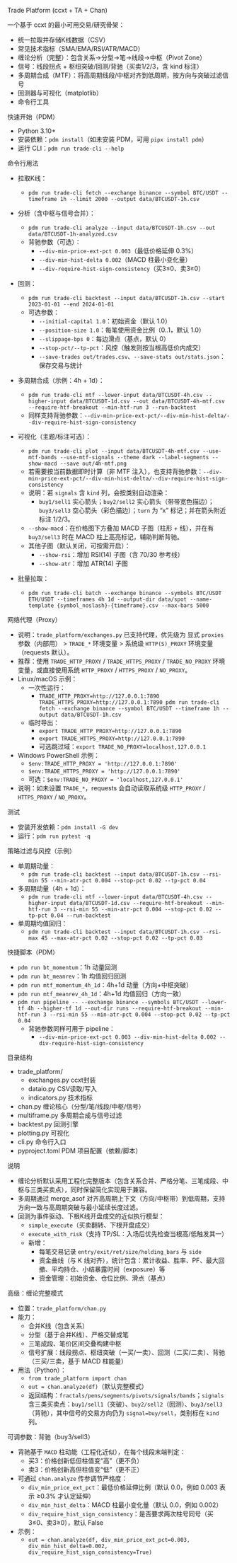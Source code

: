 Trade Platform (ccxt + TA + Chan)

一个基于 ccxt 的最小可用交易/研究骨架：
- 统一拉取并存储K线数据（CSV）
- 常见技术指标（SMA/EMA/RSI/ATR/MACD）
- 缠论分析（完整）：包含关系→分型→笔→线段→中枢（Pivot Zone）
- 信号：线段拐点 + 枢纽突破/回测/背驰（买卖1/2/3，含 kind 标注）
- 多周期合成（MTF）：将高周期线段/中枢对齐到低周期，按方向与突破过滤信号
- 回测器与可视化（matplotlib）
- 命令行工具

快速开始（PDM）
- Python 3.10+
- 安装依赖：`pdm install`（如未安装 PDM，可用 `pipx install pdm`）
- 运行 CLI：`pdm run trade-cli --help`

命令行用法
- 拉取K线：
  - `pdm run trade-cli fetch --exchange binance --symbol BTC/USDT --timeframe 1h --limit 2000 --output data/BTCUSDT-1h.csv`

- 分析（含中枢与信号合并）：
  - `pdm run trade-cli analyze --input data/BTCUSDT-1h.csv --out data/BTCUSDT-1h-analyzed.csv`
  - 背驰参数（可选）：
    - `--div-min-price-ext-pct 0.003`（最低价格延伸 0.3%）
    - `--div-min-hist-delta 0.002`（MACD 柱最小变化量）
    - `--div-require-hist-sign-consistency`（买3≤0、卖3≥0）

- 回测：
  - `pdm run trade-cli backtest --input data/BTCUSDT-1h.csv --start 2023-01-01 --end 2024-01-01`
  - 可选参数：
    - `--initial-capital 1.0`：初始资金（默认 1.0）
    - `--position-size 1.0`：每笔使用资金比例（0..1，默认 1.0）
    - `--slippage-bps 0`：每边滑点（基点，默认 0）
    - `--stop-pct/--tp-pct`：风控（触发则按当根高低价内成交）
    - `--save-trades out/trades.csv`、`--save-stats out/stats.json`：保存交易与统计

- 多周期合成（示例：4h + 1d）：
  - `pdm run trade-cli mtf --lower-input data/BTCUSDT-4h.csv --higher-input data/BTCUSDT-1d.csv --out data/BTCUSDT-4h-mtf.csv --require-htf-breakout --min-htf-run 3 --run-backtest`
  - 同样支持背驰参数：`--div-min-price-ext-pct/--div-min-hist-delta/--div-require-hist-sign-consistency`

- 可视化（主题/标注可选）：
  - `pdm run trade-cli plot --input data/BTCUSDT-4h-mtf.csv --use-mtf-bands --use-mtf-signals --theme dark --label-segments --show-macd --save out/4h-mtf.png`
  - 若需要按当前数据即时计算（非 MTF 注入），也支持背驰参数：`--div-min-price-ext-pct/--div-min-hist-delta/--div-require-hist-sign-consistency`
  - 说明：若 `signals` 含 `kind` 列，会按类别自动渲染：
    - `buy1/sell1` 实心箭头；`buy2/sell2` 实心箭头（带带宽色描边）；`buy3/sell3` 空心箭头（彩色描边）；`turn` 为 “x” 标记；并在箭头附近标注 1/2/3。
  - `--show-macd`：在价格图下方叠加 MACD 子图（柱形 + 线），并在有 `buy3/sell3` 时在 MACD 柱上高亮标记，辅助判断背驰。
  - 其他子图（默认关闭，可按需开启）：
    - `--show-rsi`：增加 RSI(14) 子图（含 70/30 参考线）
    - `--show-atr`：增加 ATR(14) 子图

- 批量拉取：
  - `pdm run trade-cli batch --exchange binance --symbols BTC/USDT ETH/USDT --timeframes 4h 1d --output-dir data/spot --name-template {symbol_noslash}-{timeframe}.csv --max-bars 5000`

网络代理（Proxy）
- 说明：`trade_platform/exchanges.py` 已支持代理，优先级为 显式 `proxies` 参数（内部用） > `TRADE_*` 环境变量 > 系统级 `HTTP(S)_PROXY` 环境变量（requests 默认）。
- 推荐：使用 `TRADE_HTTP_PROXY` / `TRADE_HTTPS_PROXY` / `TRADE_NO_PROXY` 环境变量，或直接使用系统 `HTTP_PROXY` / `HTTPS_PROXY` / `NO_PROXY`。
- Linux/macOS 示例：
  - 一次性运行：
    - `TRADE_HTTP_PROXY=http://127.0.0.1:7890 TRADE_HTTPS_PROXY=http://127.0.0.1:7890 pdm run trade-cli fetch --exchange binance --symbol BTC/USDT --timeframe 1h --output data/BTCUSDT-1h.csv`
  - 临时导出：
    - `export TRADE_HTTP_PROXY=http://127.0.0.1:7890`
    - `export TRADE_HTTPS_PROXY=http://127.0.0.1:7890`
    - 可选跳过域：`export TRADE_NO_PROXY=localhost,127.0.0.1`
- Windows PowerShell 示例：
  - `$env:TRADE_HTTP_PROXY = 'http://127.0.0.1:7890'`
  - `$env:TRADE_HTTPS_PROXY = 'http://127.0.0.1:7890'`
  - 可选：`$env:TRADE_NO_PROXY = 'localhost,127.0.0.1'`
- 说明：如未设置 `TRADE_*`，requests 会自动读取系统级 `HTTP_PROXY` / `HTTPS_PROXY` / `NO_PROXY`。

测试
- 安装开发依赖：`pdm install -G dev`
- 运行：`pdm run pytest -q`

策略过滤与风控（示例）
- 单周期动量：
  - `pdm run trade-cli backtest --input data/BTCUSDT-1h.csv --rsi-min 55 --min-atr-pct 0.004 --stop-pct 0.02 --tp-pct 0.04`
- 多周期动量（4h + 1d）：
  - `pdm run trade-cli mtf --lower-input data/BTCUSDT-4h.csv --higher-input data/BTCUSDT-1d.csv --require-htf-breakout --min-htf-run 3 --rsi-min 55 --min-atr-pct 0.004 --stop-pct 0.02 --tp-pct 0.04 --run-backtest`
- 单周期均值回归：
  - `pdm run trade-cli backtest --input data/BTCUSDT-1h.csv --rsi-max 45 --max-atr-pct 0.02 --stop-pct 0.02 --tp-pct 0.03`

快捷脚本（PDM）
- `pdm run bt_momentum`：1h 动量回测
- `pdm run bt_meanrev`：1h 均值回归回测
- `pdm run mtf_momentum_4h_1d`：4h+1d 动量（方向+中枢突破）
- `pdm run mtf_meanrev_4h_1d`：4h+1d 均值回归（方向一致）
- `pdm run pipeline -- --exchange binance --symbols BTC/USDT --lower-tf 4h --higher-tf 1d --out-dir runs --require-htf-breakout --min-htf-run 3 --rsi-min 55 --min-atr-pct 0.004 --stop-pct 0.02 --tp-pct 0.04`
  - 背驰参数同样可用于 pipeline：
    - `--div-min-price-ext-pct 0.003 --div-min-hist-delta 0.002 --div-require-hist-sign-consistency`

目录结构
- trade_platform/
  - exchanges.py       ccxt封装
  - dataio.py          CSV读取/写入
  - indicators.py      技术指标
 - chan.py            缠论核心（分型/笔/线段/中枢/信号）
  - multiframe.py      多周期合成与信号过滤
  - backtest.py        回测引擎
 - plotting.py        可视化
  - cli.py             命令行入口
 - pyproject.toml     PDM 项目配置（依赖/脚本）

说明
- 缠论分析默认采用工程化完整版本（包含关系合并、严格分笔、三笔成段、中枢与三类买卖点），同时保留简化实现用于兼容。
- 多周期通过 merge_asof 对齐高周期上下文（方向/中枢带）到低周期，支持方向一致与高周期突破与最小延续长度过滤。
- 回测为事件驱动、下根K线开盘成交的近似执行模型：
  - `simple_execute`（买卖翻转、下根开盘成交）
  - `execute_with_risk`（支持 TP/SL：入场后优先检查当根高/低触发其一）
  - 新增：
    - 每笔交易记录 `entry/exit/ret/size/holding_bars` 与 `side`
    - 资金曲线（与 K 线对齐），统计包含：累计收益、胜率、PF、最大回撤、平均持仓、小结暴露时间（exposure）等
    - 资金管理：初始资金、仓位比例、滑点（基点）

高级：缠论完整模式
- 位置：`trade_platform/chan.py`
- 能力：
  - 合并K线（包含关系）
  - 分型（基于合并K线）、严格交替成笔
  - 三笔成段、笔价区间交叠构建中枢
  - 信号扩展：线段拐点、枢纽突破（一买/一卖）、回测（二买/二卖）、背驰（三买/三卖，基于 MACD 柱能量）
- 用法（Python）：
  - `from trade_platform import chan`
  - `out = chan.analyze(df)`（默认完整模式）
  - 返回结构：`fractals/pens/segments/pivots/signals/bands`；`signals` 含三类买卖点：`buy1/sell1`（突破）、`buy2/sell2`（回测）、`buy3/sell3`（背驰），其中信号的交易方向仍为 `signal=buy/sell`，类别标在 `kind` 列。

可调参数：背驰（buy3/sell3）
- 背驰基于 `MACD` 柱动能（工程化近似），在每个线段末端判定：
  - 买3：价格创新低但柱值变“高”（更不负）
  - 卖3：价格创新高但柱值变“低”（更不正）
- 可通过 `chan.analyze` 传参调节严格度：
  - `div_min_price_ext_pct`：最低价格延伸比例（默认 0.0，例如 0.003 表示 ≥0.3% 才认定延伸）
  - `div_min_hist_delta`：MACD 柱最小变化量（默认 0.0，例如 0.002）
  - `div_require_hist_sign_consistency`：是否要求两次柱号同号（买3≤0、卖3≥0），默认 False
- 示例：
  - `out = chan.analyze(df, div_min_price_ext_pct=0.003, div_min_hist_delta=0.002, div_require_hist_sign_consistency=True)`
